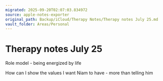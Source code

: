 ```yaml
---
migrated: 2025-09-20T02:07:03.834972
source: apple-notes-exporter
original_path: Backup/iCloud/Therapy Notes/Therapy notes July 25.md
vault_folder: Areas/Personal
---
```

# Therapy notes July 25

Role model - being energized by life

How can I show the values I want Niam to have - more than telling him 
